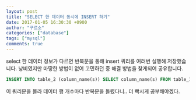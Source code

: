 ```yaml
---
layout: post
title: "SELECT 한 데이터 동시에 INSERT 하기"
date: 2017-01-05 16:30:30 +0900
author: "구르소"
categories: ["database"]
tags: ["mysql"]
comments: true
---
```


select 한 데이터 정보가 다르면 반복문을 통해 insert 쿼리를 여러번 실행해 저장했습니다. 낭비였지만 마땅한 방법이 없어 고민하던 중 해결 방법을 찾게되어 공유합니다.

```sql
INSERT INTO table_2 (column_name(s)) SELECT column_name(s) FROM table_1
```

이 쿼리문을 몰라 데이터 행 개수마다 반복문을 돌렸다니.. 더 빡시게 공부해야겠다.